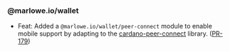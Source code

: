 
### @marlowe.io/wallet

- Feat: Added a `@marlowe.io/wallet/peer-connect` module to enable mobile support by adapting to the [cardano-peer-connect](https://github.com/fabianbormann/cardano-peer-connect) library. ([PR-179](https://github.com/input-output-hk/marlowe-ts-sdk/pull/179))
